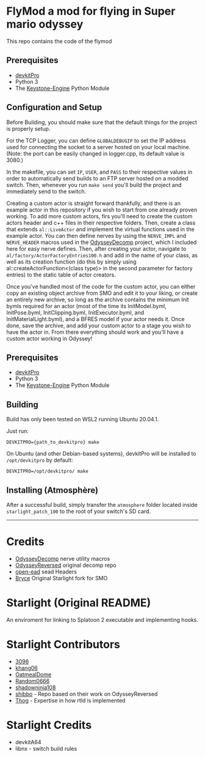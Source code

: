 # FlyMod a mod for flying in Super mario odyssey

This repo contains the code of the flymod

## Prerequisites

- [devkitPro](https://devkitpro.org/) 
- Python 3
- The [Keystone-Engine](https://www.keystone-engine.org/) Python Module

## Configuration and Setup

Before Building, you should make sure that the default things for the project is properly setup. 

For the TCP Logger, you can define `GLOBALDEBUGIP` to set the IP address used for connecting the socket to a server hosted on your local machine. (Note: the port can be easily changed in logger.cpp, its default value is 3080.)

In the makefile, you can set `IP`, `USER`, and `PASS` to their respective values in order to automatically send builds to an FTP server hosted on a modded switch. Then, whenever you run `make send` you'll build the project and immediately send to the switch.

Creating a custom actor is straight forward thankfully, and there is an example actor in this repository if you wish to start from one already proven working. To add more custom actors, firs you'll need to create the custom actors header and c++ files in their respective folders. Then, create a class that extends `al::LiveActor` and implement the virtual functions used in the example actor. You can then define nerves by using the `NERVE_IMPL` and `NERVE_HEADER` macros used in the [OdysseyDecomp](https://github.com/MonsterDruide1/OdysseyDecomp) project, which I included here for easy nerve defines. Then, after creating your actor, navigate to `al/factory/ActorFactoryEntries100.h` and add in the name of your class, as well as its creation function (do this by simply using al::createActorFunction<(class type)> in the second parameter for factory entries) to the static table of actor creators. 

Once you've handled most of the code for the custom actor, you can either copy an existing object archive from SMO and edit it to your liking, or create an entirely new archive, so long as the archive contains the minimum Init bymls required for an actor (most of the time its InitModel.byml, InitPose.byml, InitClipping.byml, InitExecutor.byml, and InitMaterialLight.byml), and a BFRES model if your actor needs it. Once done, save the archive, and add your custom actor to a stage you wish to have the actor in. From there everything should work and you'll have a custom actor working in Odyssey!

## Prerequisites

- [devkitPro](https://devkitpro.org/) 
- Python 3
- The [Keystone-Engine](https://www.keystone-engine.org/) Python Module

## Building

Build has only been tested on WSL2 running Ubuntu 20.04.1.

Just run:
```
DEVKITPRO={path_to_devkitpro} make
```

On Ubuntu (and other Debian-based systems), devkitPro will be installed to `/opt/devkitpro` by default:

```
DEVKITPRO=/opt/devkitpro/ make
```

## Installing (Atmosphère)

After a successful build, simply transfer the `atmosphere` folder located inside `starlight_patch_100` to the root of your switch's SD card.

---

# Credits
- [OdysseyDecomp](https://github.com/MonsterDruide1/OdysseyDecomp) nerve utility macros
- [OdysseyReversed](https://github.com/shibbo/OdysseyReversed) original decomp repo
- [open-ead](https://github.com/open-ead/sead) sead Headers
- [Bryce](https://github.com/brycewithfiveunderscores/Starlight-SMO-Example/) Original Starlight fork for SMO

# Starlight (Original README)
An enviroment for linking to Splatoon 2 executable and implementing hooks.

# Starlight Contributors
- [3096](https://github.com/3096)
- [khang06](https://github.com/khang06)
- [OatmealDome](https://github.com/OatmealDome)
- [Random0666](https://github.com/random0666)
- [shadowninja108](https://github.com/shadowninja108)
- [shibbo](https://github.com/shibbo) - Repo based on their work on OdysseyReversed
- [Thog](https://github.com/Thog) - Expertise in how rtld is implemented

# Starlight Credits
- devkitA64
- libnx - switch build rules
